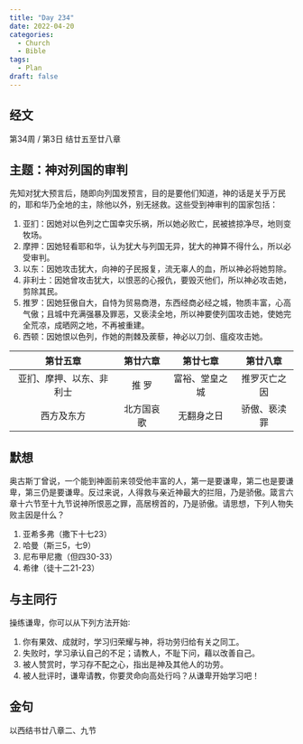 ```yaml
---
title: "Day 234"
date: 2022-04-20
categories:
  - Church
  - Bible
tags:
  - Plan
draft: false
---
```


## 经文
第34周 / 第3日 结廿五至廿八章

## 主题：神对列国的审判
先知对犹大预言后，随即向列国发预言，目的是要他们知道，神的话是关乎万民的，耶和华乃全地的主，除他以外，别无拯救。这些受到神审判的国家包括：
1. 亚扪：因她对以色列之亡国幸灾乐祸，所以她必败亡，民被掳掠净尽，地则变牧场。
2. 摩押：因她轻看耶和华，认为犹大与列国无异，犹大的神算不得什么，所以必受审判。
3. 以东：因她攻击犹大，向神的子民报复，流无辜人的血，所以神必将她剪除。
4. 非利士：因她曾攻击犹大，以恨恶的心报仇，要毁灭他们，所以神必攻击她，剪除其民。
5. 推罗：因她狂傲自大，自恃为贸易商港，东西经商必经之城，物质丰富，心高气傲；且城中充满强暴及罪恶，又亵渎全地，所以神要使列国攻击她，使她完全荒凉，成晒网之地，不再被重建。
6. 西顿：因她恨以色列，作她的荆棘及蒺藜，神必以刀剑、瘟疫攻击她。

|     第廿五章      |  第廿六章  |   第廿七章   |  第廿八章   |
|:-------------:|:------:|:--------:|:-------:|
| 亚扪、摩押、以东、非利士  |  推 罗   | 富裕、堂皇之城  | 推罗灭亡之因  |
|     西方及东方     | 北方国哀歌  |  无翻身之日   | 骄傲、亵渎罪  |

## 默想
奥古斯丁曾说，一个能到神面前来领受他丰富的人，第一是要谦卑，第二也是要谦卑，第三仍是要谦卑。反过来说，人得救与亲近神最大的拦阻，乃是骄傲。箴言六章十六节至十九节说神所恨恶之罪，高居榜首的，乃是骄傲。请思想，下列人物失败主因是什么？
1. 亚希多弗（撒下十七23）
2. 哈曼（斯三5，七9）
3. 尼布甲尼撒（但四30-33）
4. 希律（徒十二21-23）

## 与主同行
操练谦卑，你可以从下列方法开始∶
1. 你有果效、成就时，学习归荣耀与神，将功劳归给有关之同工。
2. 失败时，学习承认自己的不足；请教人，不耻下问，藉以改善自己。
3. 被人赞赏时，学习存不配之心，指出是神及其他人的功劳。
4. 被人批评时，谦卑请教，你要灵命向高处行吗？从谦卑开始学习吧！

## 金句
以西结书廿八章二、九节

[comment]: <> (## 附录)


